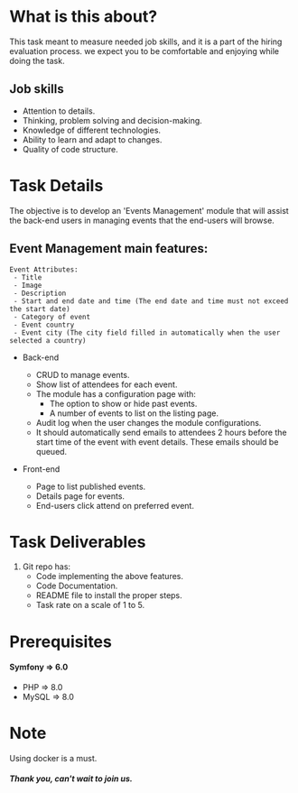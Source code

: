 # What is this about?
This task meant to measure needed job skills, and it is a part of the hiring evaluation process. we expect you to be comfortable and enjoying while doing the task.

## Job skills
* Attention to details.
* Thinking, problem solving and decision-making.
* Knowledge of different technologies.
* Ability to learn and adapt to changes.
* Quality of code structure.

# Task Details
 The objective is to develop an 'Events Management' module that will assist the back-end users in managing events that the end-users will browse.
 
## Event Management main features:
```
Event Attributes:
 - Title   
 - Image  
 - Description  
 - Start and end date and time (The end date and time must not exceed the start date)  
 - Category of event   
 - Event country  
 - Event city (The city field filled in automatically when the user selected a country)
``` 

* Back-end
    * CRUD to manage events.
    * Show list of attendees for each event.
    * The module has a configuration page with:
        * The option to show or hide past events.
        * A number of events to list on the listing page.
    * Audit log when the user changes the module configurations.
    * It should automatically send emails to attendees 2 hours before the start time of the event with event details. These emails should be queued.

* Front-end
    * Page to list published events.
    * Details page for events.
    * End-users click attend on preferred event.

# Task Deliverables
1. Git repo has:
    * Code implementing the above features.
    * Code Documentation.
    * README file to install the proper steps.
    * Task rate on a scale of 1 to 5.

# Prerequisites
#### Symfony => 6.0
* PHP => 8.0
* MySQL => 8.0

# Note
Using docker is a must.

##### Thank you, can't wait to join us.

